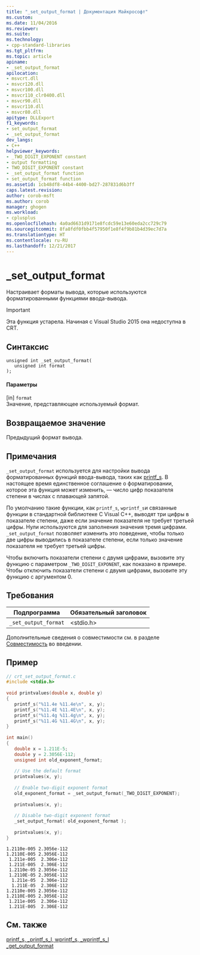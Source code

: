 ```yaml
---
title: "_set_output_format | Документация Майкрософт"
ms.custom: 
ms.date: 11/04/2016
ms.reviewer: 
ms.suite: 
ms.technology:
- cpp-standard-libraries
ms.tgt_pltfrm: 
ms.topic: article
apiname:
- _set_output_format
apilocation:
- msvcrt.dll
- msvcr120.dll
- msvcr100.dll
- msvcr110_clr0400.dll
- msvcr90.dll
- msvcr110.dll
- msvcr80.dll
apitype: DLLExport
f1_keywords:
- set_output_format
- _set_output_format
dev_langs:
- C++
helpviewer_keywords:
- _TWO_DIGIT_EXPONENT constant
- output formatting
- TWO_DIGIT_EXPONENT constant
- _set_output_format function
- set_output_format function
ms.assetid: 1cb48df8-44b4-4400-bd27-287831d6b3ff
caps.latest.revision: 
author: corob-msft
ms.author: corob
manager: ghogen
ms.workload:
- cplusplus
ms.openlocfilehash: 4a0ad6631d9171e8fcdc59e13e60eda2cc729c79
ms.sourcegitcommit: 8fa8fdf0fbb4f57950f1e8f4f9b81b4d39ec7d7a
ms.translationtype: HT
ms.contentlocale: ru-RU
ms.lasthandoff: 12/21/2017
---
```

# <a name="setoutputformat"></a>_set_output_format
Настраивает форматы вывода, которые используются форматированными функциями ввода-вывода.  
  
> [!IMPORTANT]
>  Эта функция устарела. Начиная с Visual Studio 2015 она недоступна в CRT.  
  
## <a name="syntax"></a>Синтаксис  
  
```  
unsigned int _set_output_format(  
   unsigned int format  
);  
```  
  
#### <a name="parameters"></a>Параметры  
 [in] `format`  
 Значение, представляющее используемый формат.  
  
## <a name="return-value"></a>Возвращаемое значение  
 Предыдущий формат вывода.  
  
## <a name="remarks"></a>Примечания  
 `_set_output_format` используется для настройки вывода форматированных функций ввода-вывода, таких как [printf_s](../c-runtime-library/reference/printf-s-printf-s-l-wprintf-s-wprintf-s-l.md). В настоящее время единственное соглашение о форматировании, которое эта функция может изменить, — число цифр показателя степени в числах с плавающей запятой.  
  
 По умолчанию такие функции, как `printf_s`, `wprintf_s`и связанные функции в стандартной библиотеке C Visual C++, выводят три цифры в показателе степени, даже если значение показателя не требует третьей цифры. Нули используются для заполнения значения тремя цифрами. `_set_output_format` позволяет изменить это поведение, чтобы только две цифры выводились в показателе степени, если только значение показателя не требует третьей цифры.  
  
 Чтобы включить показатели степени с двумя цифрами, вызовите эту функцию с параметром `_TWO_DIGIT_EXPONENT`, как показано в примере. Чтобы отключить показатели степени с двумя цифрами, вызовите эту функцию с аргументом 0.  
  
## <a name="requirements"></a>Требования  
  
|Подпрограмма|Обязательный заголовок|  
|-------------|---------------------|  
|`_set_output_format`|\<stdio.h>|  
  
 Дополнительные сведения о совместимости см. в разделе [Совместимость](../c-runtime-library/compatibility.md) во введении.  
  
## <a name="example"></a>Пример  
  
```C  
// crt_set_output_format.c  
#include <stdio.h>  
  
void printvalues(double x, double y)  
{  
   printf_s("%11.4e %11.4e\n", x, y);  
   printf_s("%11.4E %11.4E\n", x, y);  
   printf_s("%11.4g %11.4g\n", x, y);  
   printf_s("%11.4G %11.4G\n", x, y);  
}  
  
int main()  
{  
   double x = 1.211E-5;  
   double y = 2.3056E-112;  
   unsigned int old_exponent_format;  
  
   // Use the default format  
   printvalues(x, y);  
  
   // Enable two-digit exponent format  
   old_exponent_format = _set_output_format(_TWO_DIGIT_EXPONENT);  
  
   printvalues(x, y);  
  
   // Disable two-digit exponent format  
   _set_output_format( old_exponent_format );  
  
   printvalues(x, y);  
}  
```  
  
```Output  
1.2110e-005 2.3056e-112  
1.2110E-005 2.3056E-112  
 1.211e-005  2.306e-112  
 1.211E-005  2.306E-112  
 1.2110e-05 2.3056e-112  
 1.2110E-05 2.3056E-112  
  1.211e-05  2.306e-112  
  1.211E-05  2.306E-112  
1.2110e-005 2.3056e-112  
1.2110E-005 2.3056E-112  
 1.211e-005  2.306e-112  
 1.211E-005  2.306E-112  
```  
  
## <a name="see-also"></a>См. также  
 [printf_s, _printf_s_l, wprintf_s, _wprintf_s_l](../c-runtime-library/reference/printf-s-printf-s-l-wprintf-s-wprintf-s-l.md)   
 [_get_output_format](../c-runtime-library/get-output-format.md)